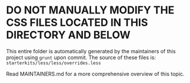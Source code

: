 # **DO NOT MANUALLY MODIFY THE CSS FILES LOCATED IN THIS DIRECTORY AND BELOW**

This entire folder is automatically generated by the maintainers of this project
using `grunt` upon commit. The source of these files is:
`starterkits/less/less/overrides.less`

Read MAINTAINERS.md for a more comprehensive overview of this topic.
